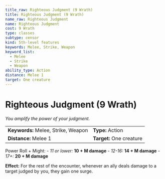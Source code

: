 ```yaml
---
title_raw: Righteous Judgment (9 Wrath)
title: Righteous Judgment (9 Wrath)
name_raw: Righteous Judgment
name: Righteous Judgment
cost: 9 Wrath
type: classes
subtype: censor
kind: 5th-level features
keywords: Melee, Strike, Weapon
keyword_list:
  - Melee
  - Strike
  - Weapon
ability_type: Action
distance: Melee 1
target: One creature
---
```


# Righteous Judgment (9 Wrath)

*You amplify the power of your judgment.*

|                                     |                          |
| :---------------------------------- | :----------------------- |
| **Keywords:** Melee, Strike, Weapon | **Type:** Action         |
| **Distance:** Melee 1               | **Target:** One creature |

Power Roll + Might: - *11 or lower:* **10 + M damage** - *12-16:* **14 + M damage** - *17+:* **20 + M damage**

**Effect:** For the rest of the encounter, whenever an ally deals damage to a target judged by you, they gain one surge.
